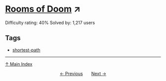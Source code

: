 # [Rooms of Doom](https://projecteuler.net/problem=327) ↗️

Difficulty rating: 40%
Solved by: 1,217 users
## Tags

- [shortest-path](../tags/shortest-path.md)



---

[↑ Main Index](../README.md)


<div align=center><a href='326.md'>← Previous</a> &nbsp;&nbsp; &nbsp;&nbsp;  <a href='328.md'>Next →</a></div>
